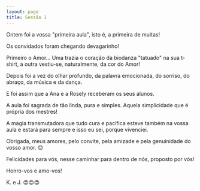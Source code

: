 ```yaml
---
layout: page
title: Sessão 1
---
```

Ontem foi a vossa "primeira aula", isto é, a primeira de muitas! 

Os convidados foram chegando devagarinho! 

Primeiro o Amor... Uma trazia o coração da biodanza "tatuado" na sua t-shirt, a outra vestiu-se, naturalmente, da cor do Amor! 

Depois foi a vez do olhar profundo, da palavra emocionada, do sorriso, do abraço, da música e da dança. 

E foi assim que a Ana e a Rosely receberam os seus alunos. 

A aula foi sagrada de tão linda, pura e simples. Aquela simplicidade que é própria dos mestres! 

A magia transmutadora que tudo cura e pacifica esteve também na vossa aula e estará para sempre e isso eu sei, porque vivenciei. 

Obrigada, meus amores, pelo convite, pela amizade e pela genuinidade do vosso amor. 😍 

Felicidades para vós, nesse caminhar para dentro de nós, proposto por vós! 

Honro-vos e amo-vos! 

K. e J. 😍😍😍
